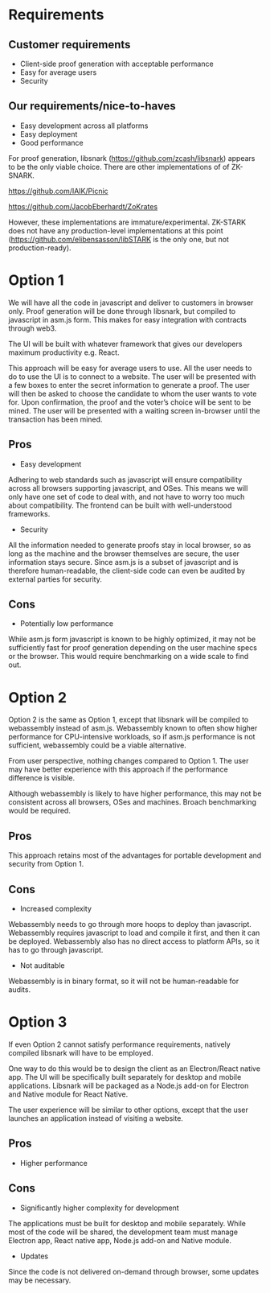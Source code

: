 # Requirements

## Customer requirements
* Client-side proof generation with acceptable performance
* Easy for average users
* Security

## Our requirements/nice-to-haves
* Easy development across all platforms
* Easy deployment
* Good performance

For proof generation, libsnark (https://github.com/zcash/libsnark) appears to be the only viable choice. There are other  implementations of of ZK-SNARK.

https://github.com/IAIK/Picnic

https://github.com/JacobEberhardt/ZoKrates 

However, these implementations are immature/experimental. ZK-STARK does not have any production-level implementations at this point (https://github.com/elibensasson/libSTARK is the only one, but not production-ready).

# Option 1

We will have all the code in javascript and deliver to customers in browser only. Proof generation will be done through libsnark, but compiled to javascript in asm.js form. This makes for easy integration with contracts through web3.

The UI will be built with whatever framework that gives our developers maximum productivity e.g. React.

This approach will be easy for average users to use. All the user needs to do to use the UI is to connect to a website. The user will be presented with a few boxes to enter the secret information to generate a proof. The user will then be asked to choose the candidate to whom the user wants to vote for. Upon confirmation, the proof and the voter’s choice will be sent to be mined. The user will be presented with a waiting screen in-browser until the transaction has been mined.

## Pros

* Easy development

Adhering to web standards such as javascript will ensure compatibility across all browsers supporting javascript, and OSes. This means we will only have one set of code to deal with, and not have to worry too much about compatibility. The frontend can be built with well-understood frameworks.

* Security

All the information needed to generate proofs stay in local browser, so as long as the machine and the browser themselves are secure, the user information stays secure. Since asm.js is a subset of javascript and is therefore human-readable, the client-side code can even be audited by external parties for security.

## Cons

* Potentially low performance

While asm.js form javascript is known to be highly optimized, it may not be sufficiently fast for proof generation depending on the user machine specs or the browser. This would require benchmarking on a wide scale to find out.

# Option 2

Option 2 is the same as Option 1, except that libsnark will be compiled to webassembly instead of asm.js. Webassembly known to often show higher performance for CPU-intensive workloads, so if asm.js performance is not sufficient, webassembly could be a viable alternative.

From user perspective, nothing changes compared to Option 1. The user may have better experience with this approach if the performance difference is visible.

Although webassembly is likely to have higher performance, this may not be consistent across all browsers, OSes and machines. Broach benchmarking would be required.

## Pros

This approach retains most of the advantages for portable development and security from Option 1. 

## Cons

* Increased complexity

Webassembly needs to go through more hoops to deploy than javascript. Webassembly requires javascript to load and compile it first, and then it can be deployed. Webassembly also has no direct access to platform APIs, so it has to go through javascript.

* Not auditable

Webassembly is in binary format, so it will not be human-readable for audits.


# Option 3

If even Option 2 cannot satisfy performance requirements, natively compiled libsnark will have to be employed. 

One way to do this would be to design the client as an Electron/React native app. The UI will be specifically built separately for desktop and mobile applications. Libsnark will be packaged as a Node.js add-on for Electron and Native module for React Native. 

The user experience will be similar to other options, except that the user launches an application instead of visiting a website.

## Pros
* Higher performance

## Cons
* Significantly higher complexity for development

The applications must be built for desktop and mobile separately. While most of the code will be shared, the development team must manage Electron app, React native app, Node.js add-on and Native module.

* Updates 

Since the code is not delivered on-demand through browser, some updates may be necessary.
